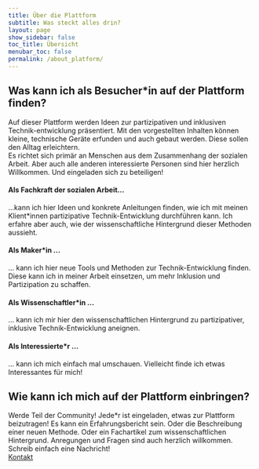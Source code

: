 ```yaml
---
title: Über die Plattform
subtitle: Was steckt alles drin?
layout: page
show_sidebar: false
toc_title: Übersicht
menubar_toc: false
permalink: /about_platform/
---
```

## Was kann ich als Besucher\*in auf der Plattform finden?
Auf dieser Plattform werden Ideen zur partizipativen und inklusiven Technik-entwicklung präsentiert. Mit den vorgestellten Inhalten können kleine, technische Geräte erfunden und auch gebaut werden. Diese sollen den Alltag erleichtern. <br>
Es richtet sich primär an Menschen aus dem Zusammenhang der sozialen Arbeit. Aber auch alle anderen interessierte Personen sind hier herzlich Willkommen. Und eingeladen sich zu beteiligen!

#### Als Fachkraft der sozialen Arbeit...
...kann ich hier Ideen und konkrete Anleitungen finden, wie ich mit meinen Klient\*innen partizipative Technik-Entwicklung durchführen kann. Ich erfahre aber auch, wie der wissenschaftliche Hintergrund dieser Methoden aussieht.

#### Als Maker\*in ...
... kann ich hier neue Tools und Methoden zur Technik-Entwicklung finden. Diese kann ich in meiner Arbeit einsetzen, um mehr Inklusion und Partizipation zu schaffen. 

#### Als Wissenschaftler\*in ...
... kann ich mir hier den wissenschaftlichen Hintergrund zu partizipativer, inklusive Technik-Entwicklung aneignen. 

#### Als Interessierte\*r ...
... kann ich mich einfach mal umschauen. Vielleicht finde ich etwas Interessantes für mich!

## Wie kann ich mich auf der Plattform einbringen?
Werde Teil der Community! Jede\*r ist eingeladen, etwas zur Plattform beizutragen! Es kann ein Erfahrungsbericht sein. Oder die Beschreibung einer neuen Methode. Oder ein Fachartikel zum wissenschaftlichen Hintergrund. Anregungen und Fragen sind auch herzlich willkommen. Schreib einfach eine Nachricht!<br>
<a href="/contact/" class="button is-primary">
Kontakt</a>
